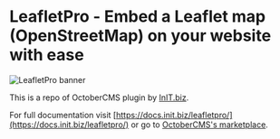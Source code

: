 # LeafletPro - Embed a Leaflet map (OpenStreetMap) on your website with ease
![LeafletPro banner](https://raw.githubusercontent.com/initbizlab/initbizlab.github.io/master/leafletpro/assets/images/leafletpro-banner.png)

This is a repo of OctoberCMS plugin by [InIT.biz](https://www.init.biz).

For full documentation visit [https://docs.init.biz/leafletpro/](https://docs.init.biz/leafletpro/) or go to [OctoberCMS's marketplace](https://octobercms.com/plugin/initbiz-leafletpro).
